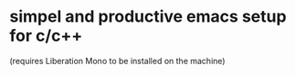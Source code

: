 # simpel and productive emacs setup for c/c++
(requires Liberation Mono to be installed on the machine)